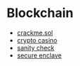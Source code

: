 # Blockchain
- [crackme.sol](crackme)
- [crypto casino](crypto_casino)
- [sanity check](sanity_check)
- [secure enclave](secure_enclave)